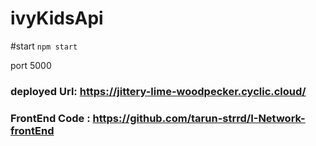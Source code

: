 # ivyKidsApi

#start `npm start`

port 5000

### deployed Url: https://jittery-lime-woodpecker.cyclic.cloud/

### FrontEnd Code : https://github.com/tarun-strrd/I-Network-frontEnd

